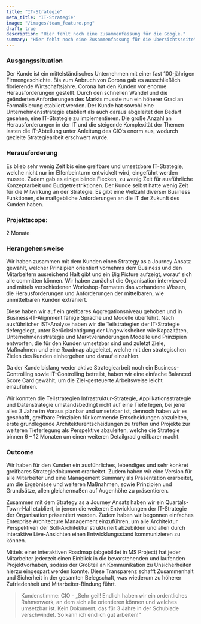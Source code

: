 ```yaml
---
title: "IT-Strategie"
meta_title: "IT-Strategie"
image: "/images/team_feature.png"
draft: true
description: "Hier fehlt noch eine Zusammenfassung für die Google."
summary: "Hier fehlt noch eine Zusammenfassung für die Übersichtsseite"
---
```


### Ausgangssituation

Der Kunde ist ein mittelständisches Unternehmen mit einer fast 100-jährigen Firmengeschichte. Bis zum Anbruch von Corona gab es ausschließlich florierende Wirtschaftsjahre. Corona hat den Kunden vor enorme Herausforderungen gestellt.
Durch den schnellen Wandel und die geänderten Anforderungen des Markts musste nun ein höherer Grad an Formalisierung etabliert werden. Der Kunde hat sowohl eine Unternehmensstrategie etabliert als auch daraus abgeleitet den Bedarf gesehen, eine IT-Strategie zu implementieren. Die große Anzahl an Herausforderungen in der IT und die steigende Komplexität der Themen lasten die IT-Abteilung unter Anleitung des CIO’s enorm aus, wodurch gezielte Strategiearbeit erschwert wurde.

### Herausforderung

Es blieb sehr wenig Zeit bis eine greifbare und umsetzbare IT-Strategie, welche nicht nur im Elfenbeinturm entwickelt wird, eingeführt werden musste. Zudem gab es einige blinde Flecken, zu wenig Zeit für ausführliche Konzeptarbeit und Budgetrestriktionen. Der Kunde selbst hatte wenig Zeit für die Mitwirkung an der Strategie. Es gibt eine Vielzahl diverser Business Funktionen, die maßgebliche Anforderungen an die IT der Zukunft des Kunden haben.

### Projektscope:

2 Monate

### Herangehensweise

Wir haben zusammen mit dem Kunden einen Strategy as a Journey Ansatz gewählt, welcher Prinzipien orientiert vornehms dem Business und den Mitarbeitern ausreichend Halt gibt und ein Big Picture aufzeigt, worauf sich alle committen können. Wir haben zunächst die Organisation interviewed und mittels verschiedenen Workshop-Formaten das vorhandene Wissen, die Herausforderungen und Anforderungen der mittelbaren, wie unmittelbaren Kunden extrahiert.

Diese haben wir auf ein greifbares Aggregationsniveau gehoben und in Business-IT-Alignment fähige Sprache und Modelle überführt. Nach ausführlicher IST-Analyse haben wir die Teilstrategien der IT-Strategie tiefergelegt, unter Berücksichtigung der Ungewissheiten wie Kapazitäten, Unternehmensstrategie und Marktveränderungen Modelle und Prinzipien entworfen, die für den Kunden umsetzbar sind und zuletzt Ziele, Maßnahmen und eine Roadmap abgeleitet, welche mit den strategischen Zielen des Kunden einhergehen und darauf einzahlen.

Da der Kunde bislang weder aktive Strategiearbeit noch ein Business-Controlling sowie IT-Controlling betreibt, haben wir eine einfache Balanced Score Card gewählt, um die Ziel-gesteuerte Arbeitsweise leicht einzuführen.

Wir konnten die Teilstrategien Infrastruktur-Strategie, Applikationsstrategie und Datenstrategie umstandsbedingt nicht auf eine Tiefe legen, bei jener alles 3 Jahre im Voraus planbar und umsetzbar ist, dennoch haben wir es geschafft, greifbare Prinzipien für kommende Entscheidungen abzuleiten, erste grundlegende Architekturentscheidungen zu treffen und Projekte zur weiteren Tieferlegung als Perspektive abzuleiten, welche die Strategie binnen 6 – 12 Monaten um einen weiteren Detailgrad greifbarer macht.

### Outcome

Wir haben für den Kunden ein ausführliches, lebendiges und sehr konkret greifbares Strategiedokument erarbeitet. Zudem haben wir eine Version für alle Mitarbeiter und eine Management Summary als Präsentation erarbeitet, um die Ergebnisse und weiteren Maßnahmen, sowie Prinzipien und Grundsätze, allen gleichermaßen auf Augenhöhe zu präsentieren. 

Zusammen mit dem Strategy as a Journey Ansatz haben wir ein Quartals-Town-Hall etabliert, in jenem die weiteren Entwicklungen der IT-Strategie der Organisation präsentiert werden.
Zudem haben wir begonnen einfaches Enterprise Architecture Management einzuführen, um alle Architektur Perspektiven der Soll-Architektur strukturiert abzubilden und allen durch interaktive Live-Ansichten einen Entwicklungsstand kommunizieren zu können.

Mittels einer interaktiven Roadmap (abgebildet in MS Project) hat jeder Mitarbeiter jederzeit einen Einblick in die bevorstehenden und laufenden Projektvorhaben, sodass der Großteil an Kommunikation zu Unsicherheiten hierzu eingespart werden konnte. Diese Transparenz schafft Zusammenhalt und Sicherheit in der gesamten Belegschaft, was wiederum zu höherer Zufriedenheit und Mitarbeiter-Bindung führt.

> Kundenstimme:
  CIO - „Sehr geil! Endlich haben wir ein ordentliches Rahmenwerk, an dem sich alle orientieren können und welches umsetzbar ist. Kein Dokument, das für 3 Jahre in der Schublade verschwindet. So kann ich endlich gut arbeiten!“
